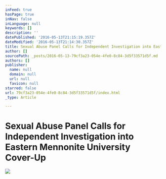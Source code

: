 ```yaml
---
inFeed: true
hasPage: true
inNav: false
inLanguage: null
keywords: []
description: ''
datePublished: '2016-05-13T21:15:19.357Z'
dateModified: '2016-05-13T21:14:30.357Z'
title: Sexual Abuse Panel Calls for Independent Investigation into Eastern Mennonite University Cover-Up
author: []
sourcePath: _posts/2016-05-13-79cf3a23-054e-4fe0-8c84-3d5f33571d5f.md
authors: []
publisher:
  name: null
  domain: null
  url: null
  favicon: null
starred: false
url: 79cf3a23-054e-4fe0-8c84-3d5f33571d5f/index.html
_type: Article

---
```

# Sexual Abuse Panel Calls for Independent Investigation into Eastern Mennonite University Cover-Up
![](https://the-grid-user-content.s3-us-west-2.amazonaws.com/b4e57fd6-6885-411f-ba2d-4f513d80ecba.jpg)